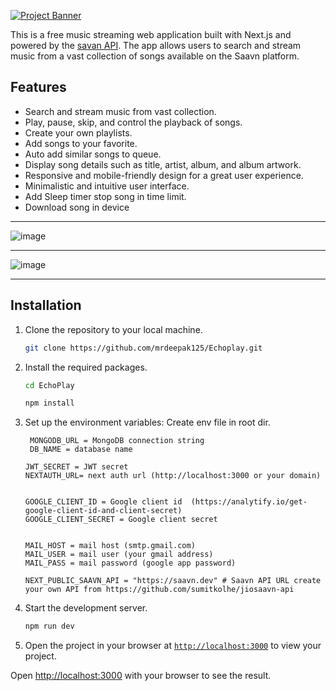    [![Project Banner](https://res.cloudinary.com/djdi5hkyx/image/upload/v1722598011/logo-white_cdtrzl.png)](https://echoplay.vercel.app/)

This is a free music streaming web application built with Next.js and powered by the [savan API](https://github.com/sumitkolhe/jiosaavn-api). The app allows users to search and stream music from a vast collection of songs available on the Saavn platform.

## Features
* Search and stream music from vast collection.
* Play, pause, skip, and control the playback of songs.
* Create your own playlists.
* Add songs to your favorite.
* Auto add similar songs to queue.
* Display song details such as title, artist, album, and album artwork.
* Responsive and mobile-friendly design for a great user experience.
* Minimalistic and intuitive user interface.
* Add Sleep timer stop song in time limit.
* Download song in device
***
![image](https://res.cloudinary.com/djdi5hkyx/image/upload/v1722598299/Screenshot_2024-08-02_170023_zc8idt.png)
___
![image](https://res.cloudinary.com/djdi5hkyx/image/upload/v1722598299/Screenshot_2024-08-02_165953_bywfh1.png)


***
## Installation

1. Clone the repository to your local machine.
    ```sh
    git clone https://github.com/mrdeepak125/Echoplay.git
    ```

2. Install the required packages.
    ```sh
    cd EchoPlay
    ```
    ```sh
    npm install
    ```

3. Set up the environment variables:
    Create env file in root dir.
   ```
    MONGODB_URL = MongoDB connection string
    DB_NAME = database name

   JWT_SECRET = JWT secret
   NEXTAUTH_URL= next auth url (http://localhost:3000 or your domain)

   
   GOOGLE_CLIENT_ID = Google client id  (https://analytify.io/get-google-client-id-and-client-secret)
   GOOGLE_CLIENT_SECRET = Google client secret


   MAIL_HOST = mail host (smtp.gmail.com)
   MAIL_USER = mail user (your gmail address)
   MAIL_PASS = mail password (google app password)

   NEXT_PUBLIC_SAAVN_API = "https://saavn.dev" # Saavn API URL create your own API from https://github.com/sumitkolhe/jiosaavn-api 
   ```

5. Start the development server.
    ```sh
    npm run dev
    ```

6. Open the project in your browser at [`http://localhost:3000`](http://localhost:3000) to view your project.

Open [http://localhost:3000](http://localhost:3000) with your browser to see the result.

